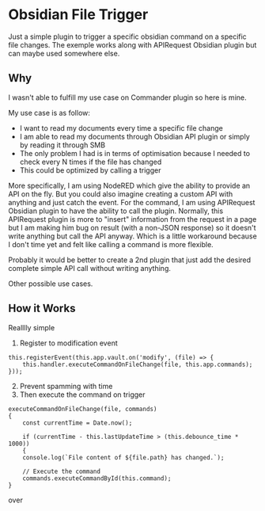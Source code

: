 # Obsidian File Trigger

Just a simple plugin to trigger a specific obsidian command on a specific file changes.
The exemple works along with APIRequest Obsidian plugin but can maybe used somewhere else.

## Why
I wasn't able to fulfill my use case on Commander plugin so here is mine. 

My use case is as follow:
- I want to read my documents every time a specific file change
- I am able to read my documents through Obsidian API plugin or simply by reading it through SMB
- The only problem I had is in terms of optimisation because I needed to check every N times if the file has changed
- This could be optimized by calling a trigger

More specifically, I am using NodeRED which give the ability to provide an API on the fly. But you could also imagine creating a custom API with anything and just catch the event.
For the command, I am using APIRequest Obsidian plugin to have the ability to call the plugin. Normally, this APIRequest plugin is more to "insert" information from the request in a page but I am making him bug on result (with a non-JSON response) so it doesn't write anything but call the API anyway. Which is a little workaround because I don't time yet and felt like calling a command is more flexible.

Probably it would be better to create a 2nd plugin that just add the desired complete simple API call without writing anything.

Other possible use cases.

## How it Works
Realllly simple

1) Register to modification event
```
this.registerEvent(this.app.vault.on('modify', (file) => {
	this.handler.executeCommandOnFileChange(file, this.app.commands);
}));
```
2) Prevent spamming with time
3) Then execute the command on trigger
```
executeCommandOnFileChange(file, commands)
{
	const currentTime = Date.now();
	
	if (currentTime - this.lastUpdateTime > (this.debounce_time * 1000)) 
	{
	console.log(`File content of ${file.path} has changed.`);
	
	// Execute the command
	commands.executeCommandById(this.command);
}
```
over

